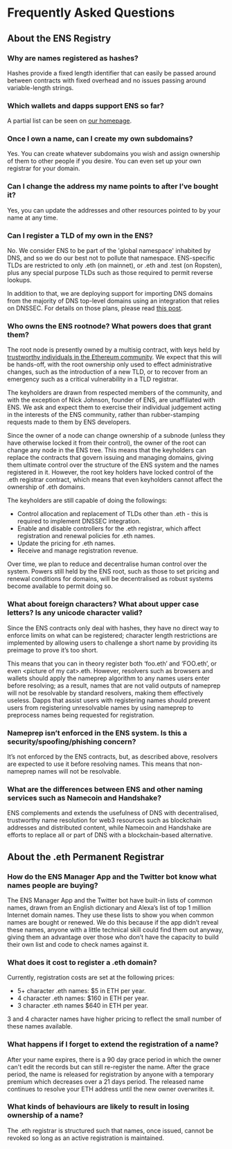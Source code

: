 # Frequently Asked Questions

## About the ENS Registry

### Why are names registered as hashes?

Hashes provide a fixed length identifier that can easily be passed around between contracts with fixed overhead and no issues passing around variable-length strings.

### Which wallets and dapps support ENS so far?

A partial list can be seen on [our homepage](https://ens.domains).

### Once I own a name, can I create my own subdomains?

Yes. You can create whatever subdomains you wish and assign ownership of them to other people if you desire. You can even set up your own registrar for your domain.

### Can I change the address my name points to after I’ve bought it?

Yes, you can update the addresses and other resources pointed to by your name at any time.

### Can I register a TLD of my own in the ENS?

No. We consider ENS to be part of the 'global namespace' inhabited by DNS, and so we do our best not to pollute that namespace. ENS-specific TLDs are restricted to only .eth (on mainnet), or .eth and .test (on Ropsten), plus any special purpose TLDs such as those required to permit reverse lookups.

In addition to that, we are deploying support for importing DNS domains from the majority of DNS top-level domains using an integration that relies on DNSSEC. For details on those plans, please read [this post](https://medium.com/the-ethereum-name-service/upcoming-changes-to-the-ens-root-a1b78fd52b38).

### Who owns the ENS rootnode? What powers does that grant them?

The root node is presently owned by a multisig contract, with keys held by [trustworthy individuals in the Ethereum community](https://ens.domains/about#about-root). We expect that this will be hands-off, with the root ownership only used to effect administrative changes, such as the introduction of a new TLD, or to recover from an emergency such as a critical vulnerability in a TLD registrar.

The keyholders are drawn from respected members of the community, and with the exception of Nick Johnson, founder of ENS, are unaffiliated with ENS. We ask and expect them to exercise their individual judgement acting in the interests of the ENS community, rather than rubber-stamping requests made to them by ENS developers.

Since the owner of a node can change ownership of a subnode (unless they have otherwise locked it from their control), the owner of the root can change any node in the ENS tree. This means that the keyholders can replace the contracts that govern issuing and managing domains, giving them ultimate control over the structure of the ENS system and the names registered in it. However, the root key holders have locked control of the .eth registrar contract, which means that even keyholders cannot affect the ownership of .eth domains.

The keyholders are still capable of doing the followings:

* Control allocation and replacement of TLDs other than .eth - this is required to implement DNSSEC integration.
* Enable and disable controllers for the .eth registrar, which affect registration and renewal policies for .eth names.
* Update the pricing for .eth names.
* Receive and manage registration revenue.

Over time, we plan to reduce and decentralise human control over the system. Powers still held by the ENS root, such as those to set pricing and renewal conditions for domains, will be decentralised as robust systems become available to permit doing so.

### What about foreign characters? What about upper case letters? Is any unicode character valid?

Since the ENS contracts only deal with hashes, they have no direct way to enforce limits on what can be registered; character length restrictions are implemented by allowing users to challenge a short name by providing its preimage to prove it’s too short.

This means that you can in theory register both ‘foo.eth’ and ‘FOO.eth’, or even \<picture of my cat>.eth. However, resolvers such as browsers and wallets should apply the nameprep algorithm to any names users enter before resolving; as a result, names that are not valid outputs of nameprep will not be resolvable by standard resolvers, making them effectively useless. Dapps that assist users with registering names should prevent users from registering unresolvable names by using nameprep to preprocess names being requested for registration.

### Nameprep isn’t enforced in the ENS system. Is this a security/spoofing/phishing concern?

It’s not enforced by the ENS contracts, but, as described above, resolvers are expected to use it before resolving names. This means that non-nameprep names will not be resolvable.

### What are the differences between ENS and other naming services such as Namecoin and Handshake?

ENS complements and extends the usefulness of DNS with decentralised, trustworthy name resolution for web3 resources such as blockchain addresses and distributed content, while Namecoin and Handshake are efforts to replace all or part of DNS with a blockchain-based alternative.

## About the .eth Permanent Registrar

### How do the ENS Manager App and the Twitter bot know what names people are buying?

The ENS Manager App and the Twitter bot have built-in lists of common names, drawn from an English dictionary and Alexa’s list of top 1 million Internet domain names. They use these lists to show you when common names are bought or renewed. We do this because if the app didn’t reveal these names, anyone with a little technical skill could find them out anyway, giving them an advantage over those who don’t have the capacity to build their own list and code to check names against it.

### What does it cost to register a .eth domain?

Currently, registration costs are set at the following prices:

* 5+ character .eth names: $5 in ETH per year.
* 4 character .eth names: $160 in ETH per year.
* 3 character .eth names $640 in ETH per year.

3 and 4 character names have higher pricing to reflect the small number of these names available.

### What happens if I forget to extend the registration of a name?

After your name expires, there is a 90 day grace period in which the owner can't edit the records but can still re-register the name. After the grace period, the name is released for registration by anyone with a temporary premium which decreases over a 21 days period. The released name continues to resolve your ETH address until the new owner overwrites it.

### What kinds of behaviours are likely to result in losing ownership of a name?

The .eth registrar is structured such that names, once issued, cannot be revoked so long as an active registration is maintained.
